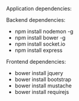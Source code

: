 Application dependencies:

Backend dependencies:
- npm install nodemon -g
- npm install bower -g
- npm install socket.io
- npm install express

Frontend dependencies:
- bower install jquery
- bower install bootstrap
- bower install mustache
- bower install requirejs
